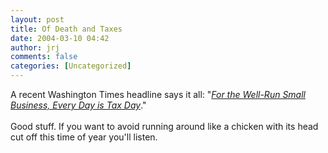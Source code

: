 ```yaml
---
layout: post
title: Of Death and Taxes
date: 2004-03-10 04:42
author: jrj
comments: false
categories: [Uncategorized]
---
```

A recent Washington Times headline says it all:  "*<a href="http://washingtontimes.com/business/20040309-091535-3583r.htm" target="_blank">For the Well-Run Small Business, Every Day is Tax Day</a>*."<br /><br />Good stuff. If you want to avoid running around like a chicken with its head cut off this time of year you'll listen.
